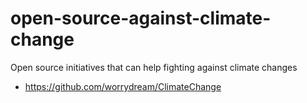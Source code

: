 # open-source-against-climate-change

Open source initiatives that can help fighting against climate changes

* https://github.com/worrydream/ClimateChange
